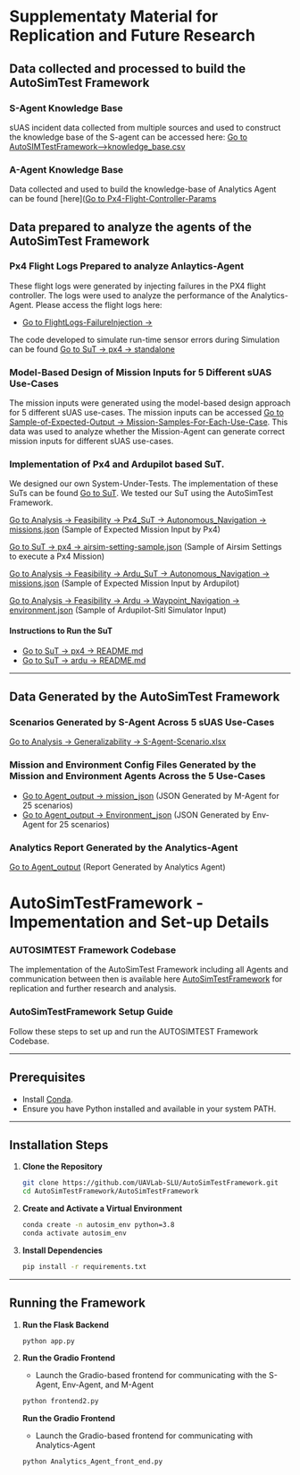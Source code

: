 

# Supplementaty Material for Replication and Future Research

## Data collected and processed to build the AutoSimTest Framework

### S-Agent Knowledge Base 
sUAS incident data collected from multiple sources and used to construct the knowledge base of the S-agent can be accessed here: [Go to AutoSIMTestFramework-->knowledge_base.csv](AutoSIMTestFramework/knowledga_base.csv)

### A-Agent Knowledge Base
Data collected and used to build the knowledge-base of Analytics Agent can be found [here]([Go to Px4-Flight-Controller-Params](Px4-Flight-Controller-Params/)


## Data prepared to analyze the agents of the AutoSimTest Framework

### Px4 Flight Logs Prepared to analyze Anlaytics-Agent
These flight logs were generated by injecting failures in the PX4 flight controller. The logs were used to analyze the performance of the Analytics-Agent. Please access the flight logs here:
 
- [Go to FlightLogs-FailureInjection → ](FlightLogs-FailureInjection/)  


  
The code developed to simulate run-time sensor errors during Simulation can be found [Go to SuT → px4 → standalone](SuT/px4/standalone/)

### Model-Based Design of Mission Inputs for 5 Different sUAS Use-Cases

The mission inputs were generated using the model-based design approach for 5 different sUAS use-cases. The mission inputs can be accessed [Go to Sample-of-Expected-Output → Mission-Samples-For-Each-Use-Case](Sample-of-Expected-Output/Mission-Samples-For-Each-Use-Case/). This data was used to analyze whether the Mission-Agent can generate correct mission inputs for different sUAS use-cases.



### Implementation of Px4 and Ardupilot based SuT.

We designed our own System-Under-Tests. The implementation of these SuTs can be found [Go to SuT](SuT/). We tested our SuT using the AutoSimTest Framework.

[Go to Analysis → Feasibility → Px4_SuT → Autonomous_Navigation → missions.json](Analysis/Feasibility/Px4_SuT/Autonomous_Navigation/missions.json) (Sample of Expected Mission Input by Px4)  

[Go to SuT → px4 → airsim-setting-sample.json](SuT/px4/airsim-setting-sample.json) (Sample of Airsim Settings to execute a Px4 Mission)  

[Go to Analysis → Feasibility → Ardu_SuT → Autonomous_Navigation → missions.json](Analysis/Feasibility/Ardu_SuT/Autonomous_Navigation/missions.json) (Sample of Expected Mission Input by Ardupilot)  

[Go to Analysis → Feasibility → Ardu → Waypoint_Navigation → environment.json](Analysis/Feasibility/Ardu/Waypoint_Navigation/environment.json) (Sample of Ardupilot-Sitl Simulator Input)

#### Instructions to Run the SuT
- [Go to SuT → px4 → README.md](SuT/px4/README.md)
- [Go to SuT → ardu → README.md](SuT/ardu/README.md)

---

## Data Generated by the AutoSimTest Framework

### Scenarios Generated by S-Agent Across 5 sUAS Use-Cases
[Go to Analysis → Generalizability → S-Agent-Scenario.xlsx](Analysis/Generalizability/S-Agent-Scenario.xlsx)  

### Mission and Environment Config Files Generated by the Mission and Environment Agents Across the 5 Use-Cases
- [Go to Agent_output → mission_json](Agent_output/mission_json/) (JSON Generated by M-Agent for 25 scenarios)  
- [Go to Agent_output → Environment_json](Agent_output/Environment_json/) (JSON Generated by Env-Agent for 25 scenarios)

### Analytics Report Generated by the Analytics-Agent
[Go to Agent_output](Agent_output/analytics_agent_output) (Report Generated by Analytics Agent)


# AutoSimTestFramework - Impementation and Set-up Details

### AUTOSIMTEST Framework Codebase

The implementation of the AutoSimTest Framework including all Agents and communication between then is available here [AutoSimTestFramework](AutoSimTestFramework/) for replication and further research and analysis.

### AutoSimTestFramework Setup Guide

Follow these steps to set up and run the AUTOSIMTEST Framework Codebase.

---

## Prerequisites
- Install [Conda](https://docs.conda.io/en/latest/miniconda.html).
- Ensure you have Python installed and available in your system PATH.

---

## Installation Steps

1. **Clone the Repository**  
   ```bash
   git clone https://github.com/UAVLab-SLU/AutoSimTestFramework.git
   cd AutoSimTestFramework/AutoSimTestFramework
   ```

2. **Create and Activate a Virtual Environment**  
   ```bash
   conda create -n autosim_env python=3.8
   conda activate autosim_env
   ```

3. **Install Dependencies**  
   ```bash
   pip install -r requirements.txt
   ```

---

## Running the Framework

1. **Run the Flask Backend**  
   ```bash
   python app.py
   ```

2. **Run the Gradio Frontend** 
   - Launch the Gradio-based frontend for communicating with the S-Agent, Env-Agent, and M-Agent

   ```bash
   python frontend2.py
   ```

   **Run the Gradio Frontend**  
   - Launch the Gradio-based frontend for communicating with Analytics-Agent

   ```bash
   python Analytics_Agent_front_end.py
   ```
   

<!-- ## Px4 Flight Controller based SuT


## Ardupilot Flight Controller based SuT


### Execution Instructions -->


<!-- ## Other Common Components of SuT -->

<!-- ### Flight Control relay
Description:
`llm_relay` contains the code for the PX4 and ardu relay. The relay is responsible for communicating with the flight controller firmware using Mavsdk server. -->

<!-- ## Input Mission format

Waypoint based mission
first param is the speed of the drone
second param is the list of waypoints
```json
{
            "Mission": {
                "name": "Search_and_Rescue_Mission",
                "param": [
                    20,
                    [
                        [
                            0,
                            0,
                            0
                        ],
                        [
                            0,
                            10,
                            -5
                        ]
                    ]
                ]
            }
        }
```

Automated misson
```
{
    "Mission": {
        "name": "Search_and_Rescue_Mission",
        "mode": "auto",
        "center": [0, 0, 0],
        "radius": 10,
        "height": 5
    }
}
```
 -->





